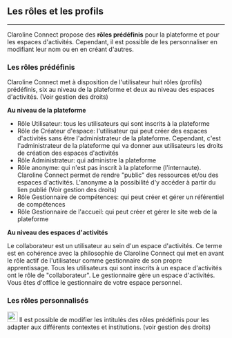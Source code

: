 ## Les rôles et les profils

---

Claroline Connect propose des **rôles prédéfinis** pour la plateforme et pour les espaces d'activités. Cependant, il est possible de les personnaliser en modifiant leur nom ou en en créant d'autres.

### Les rôles prédéfinis

Claroline Connect met à disposition de l'utilisateur huit rôles (profils) prédéfinis, six au niveau de la plateforme et deux au niveau des espaces d'activités. (Voir gestion des droits)

**Au niveau de la plateforme**

* Rôle Utilisateur: tous les utilisateurs qui sont inscrits à la plateforme
* Rôle de Créateur d'espace: l'utilisateur qui peut créer des espaces d'activités sans être l'administrateur de la plateforme. Cependant, c'est l'administrateur de la plateforme qui va donner aux utilisateurs les droits de création des espaces d'activités
* Rôle Administrateur: qui administre la plateforme
* Rôle anonyme: qui n'est pas inscrit à la plateforme (l'internaute). Claroline Connect permet de rendre "public" des ressources et/ou des espaces d'activités. L'anonyme a la possibilité d'y accéder à partir du lien publié (Voir gestion des droits)
* Rôle Gestionnaire de compétences: qui peut créer et gérer un référentiel de compétences
* Rôle Gestionnaire de l'accueil: qui peut créer et gérer le site web de la plateforme

**Au niveau des espaces d'activités**

Le collaborateur est un utilisateur au sein d'un espace d'activités. Ce terme est en cohérence avec la philosophie de Claroline Connect qui met en avant le rôle actif de l'utilisateur comme gestionnaire de son propre apprentissage. Tous les utilisateurs qui sont inscrits à un espace d'activités ont le rôle de "collaborateur".
Le gestionnaire gère un espace d'activités. Vous êtes d'office le gestionnaire de votre espace personnel.

### Les rôles personnalisés

<img style="max-width: 100%" src="http://www.claroline.net/uploads/custom/images/1758.png" width="24" height="24"> Il est possible de modifier les intitulés des rôles prédéfinis pour les adapter aux différents contextes et institutions. (voir gestion des droits)


